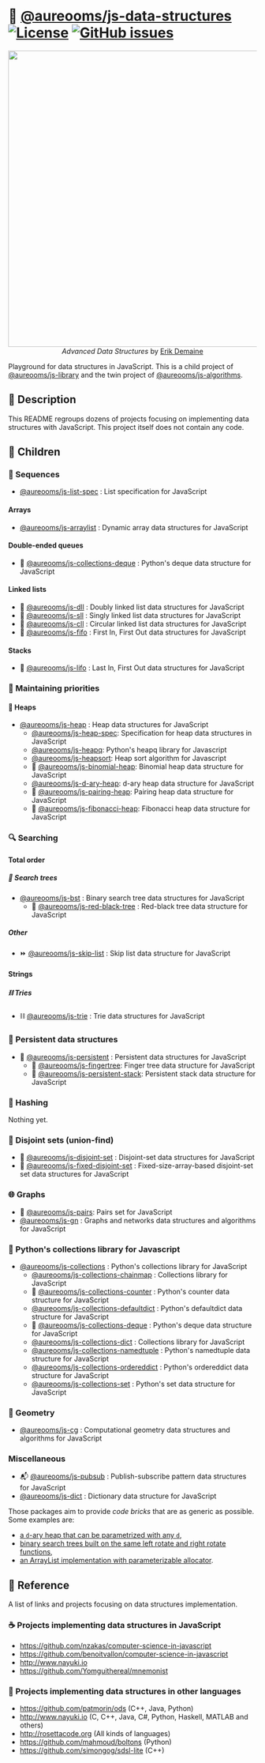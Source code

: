 :herb: [@aureooms/js-data-structures](https://github.com/make-github-pseudonymous-again/js-data-structures#readme)
[![License](https://img.shields.io/github/license/make-github-pseudonymous-again/js-data-structures.svg?style=flat)](https://raw.githubusercontent.com/make-github-pseudonymous-again/js-data-structures/main/LICENSE)
[![GitHub issues](https://img.shields.io/github/issues/make-github-pseudonymous-again/js-data-structures.svg?style=flat)](https://github.com/make-github-pseudonymous-again/js-data-structures/issues)
==

<p align="center">
<a href="https://courses.csail.mit.edu/6.851/fall17">
<img src="https://ipfs.io/ipfs/QmRzr2vnMFBTAeD4htkBytbF1wZK83eFRGGNkU3fpXfW9T" width="600">
</a><br/>
<i>Advanced Data Structures</i> by <a href="https://erikdemaine.org">Erik Demaine</a>
</p>

Playground for data structures in JavaScript.
This is a child project of [@aureooms/js-library](https://github.com/make-github-pseudonymous-again/js-library)
and
the twin project of [@aureooms/js-algorithms](https://github.com/make-github-pseudonymous-again/js-algorithms).

## :newspaper: Description

This README regroups dozens of projects focusing on implementing data structures with JavaScript.
This project itself does not contain any code.

## :baby: Children

### :oden: Sequences

  - [@aureooms/js-list-spec](https://github.com/make-github-pseudonymous-again/js-list-spec) : List specification for JavaScript

#### Arrays

  - [@aureooms/js-arraylist](https://github.com/make-github-pseudonymous-again/js-arraylist) : Dynamic array data structures for JavaScript

#### Double-ended queues
  - :snake: [@aureooms/js-collections-deque](https://github.com/make-github-pseudonymous-again/js-collections-deque) :  Python's deque data structure for JavaScript

#### Linked lists

  - :oden: [@aureooms/js-dll](https://github.com/make-github-pseudonymous-again/js-dll) : Doubly linked list data structures for JavaScript
  - :izakaya_lantern: [@aureooms/js-sll](https://github.com/make-github-pseudonymous-again/js-sll) : Singly linked list data structures for JavaScript
  - :repeat: [@aureooms/js-cll](https://github.com/make-github-pseudonymous-again/js-cll) : Circular linked list data structures for JavaScript
  - :blossom: [@aureooms/js-fifo](https://github.com/make-github-pseudonymous-again/js-fifo) : First In, First Out data structures for JavaScript

#### Stacks
  - :icecream: [@aureooms/js-lifo](https://github.com/make-github-pseudonymous-again/js-lifo) : Last In, First Out data structures for JavaScript

### :juggling_person: Maintaining priorities

#### :fallen_leaf: Heaps

  - [@aureooms/js-heap](https://github.com/make-github-pseudonymous-again/js-heap) : Heap data structures for JavaScript
    - [@aureooms/js-heap-spec](https://github.com/make-github-pseudonymous-again/js-heap-spec): Specification for heap data structures in JavaScript
    - [@aureooms/js-heapq](https://github.com/make-github-pseudonymous-again/js-heapq): Python's heapq library for Javascript
    - [@aureooms/js-heapsort](https://github.com/make-github-pseudonymous-again/js-heapsort): Heap sort algorithm for Javascript
    - :cherries: [@aureooms/js-binomial-heap](https://github.com/make-github-pseudonymous-again/js-binomial-heap): Binomial heap data structure for JavaScript
    - [@aureooms/js-d-ary-heap](https://github.com/make-github-pseudonymous-again/js-d-ary-heap): d-ary heap data structure for JavaScript
    - :cherries: [@aureooms/js-pairing-heap](https://github.com/make-github-pseudonymous-again/js-pairing-heap): Pairing heap data structure for JavaScript
    - :shell: [@aureooms/js-fibonacci-heap](https://github.com/make-github-pseudonymous-again/js-fibonacci-heap): Fibonacci heap data structure for JavaScript

### :mag: Searching

#### Total order

##### :seedling: Search trees

  - [@aureooms/js-bst](https://github.com/make-github-pseudonymous-again/js-bst) : Binary search tree data structures for JavaScript
    - :christmas_tree: [@aureooms/js-red-black-tree](https://github.com/make-github-pseudonymous-again/js-red-black-tree) : Red-black tree data structure for JavaScript

##### Other

  - :fast_forward: [@aureooms/js-skip-list](https://github.com/make-github-pseudonymous-again/js-skip-list) : Skip list data structure for JavaScript

#### Strings

##### :chains: Tries
  - :chains: [@aureooms/js-trie](https://github.com/make-github-pseudonymous-again/js-trie) : Trie data structures for JavaScript

### :evergreen_tree: Persistent data structures
  - :evergreen_tree: [@aureooms/js-persistent](https://github.com/make-github-pseudonymous-again/js-persistent) : Persistent data structures for JavaScript
    - :cactus: [@aureooms/js-fingertree](https://github.com/make-github-pseudonymous-again/js-fingertree): Finger tree data structure for JavaScript
    - :icecream: [@aureooms/js-persistent-stack](https://github.com/make-github-pseudonymous-again/js-persistent-stack): Persistent stack data structure for JavaScript

### :hocho: Hashing

  Nothing yet.

### :rice_ball: Disjoint sets (union-find)
  - :rice_ball: [@aureooms/js-disjoint-set](https://github.com/make-github-pseudonymous-again/js-disjoint-set) : Disjoint-set data structures for JavaScript
  - :rice: [@aureooms/js-fixed-disjoint-set](https://github.com/make-github-pseudonymous-again/js-fixed-disjoint-set) : Fixed-size-array-based disjoint-set set data structures for JavaScript

### :globe_with_meridians: Graphs

  - :cherries: [@aureooms/js-pairs](https://github.com/make-github-pseudonymous-again/js-pairs): Pairs set for
    JavaScript
  - [@aureooms/js-gn](https://github.com/make-github-pseudonymous-again/js-gn) : Graphs and networks data structures and algorithms for JavaScript

### :school_satchel: Python's collections library for Javascript

  - [@aureooms/js-collections](https://github.com/make-github-pseudonymous-again/js-collections) :  Python's collections library for JavaScript
    - [@aureooms/js-collections-chainmap](https://github.com/make-github-pseudonymous-again/js-collections-chainmap) :  Collections library for JavaScript
    - :100: [@aureooms/js-collections-counter](https://github.com/make-github-pseudonymous-again/js-collections-counter) :  Python's counter data structure for JavaScript
    - [@aureooms/js-collections-defaultdict](https://github.com/make-github-pseudonymous-again/js-collections-defaultdict) :  Python's defaultdict data structure for JavaScript
    - :snake: [@aureooms/js-collections-deque](https://github.com/make-github-pseudonymous-again/js-collections-deque) :  Python's deque data structure for JavaScript
    - [@aureooms/js-collections-dict](https://github.com/make-github-pseudonymous-again/js-collections-dict) :  Collections library for JavaScript
    - [@aureooms/js-collections-namedtuple](https://github.com/make-github-pseudonymous-again/js-collections-namedtuple) :  Python's namedtuple data structure for JavaScript
    - [@aureooms/js-collections-ordereddict](https://github.com/make-github-pseudonymous-again/js-collections-ordereddict) :  Python's ordereddict data structure for JavaScript
    - [@aureooms/js-collections-set](https://github.com/make-github-pseudonymous-again/js-collections-set) :  Python's set data structure for JavaScript

### :triangular_ruler: Geometry

  - [@aureooms/js-cg](https://github.com/make-github-pseudonymous-again/js-cg) : Computational geometry data structures and algorithms for JavaScript

### Miscellaneous
  - :mailbox_with_mail: [@aureooms/js-pubsub](https://github.com/make-github-pseudonymous-again/js-pubsub) : Publish-subscribe pattern data structures for JavaScript
  - [@aureooms/js-dict](https://github.com/make-github-pseudonymous-again/js-dict) : Dictionary data structure for JavaScript

Those packages aim to provide *code bricks* that are as generic as possible.
Some examples are:
  - [a `d`-ary heap that can be parametrized with any `d`](https://github.com/make-github-pseudonymous-again/js-d-ary-heap),
  - [binary search trees built on the same left rotate and right rotate functions](https://github.com/make-github-pseudonymous-again/js-bst),
  - [an ArrayList implementation with parameterizable allocator](https://github.com/make-github-pseudonymous-again/js-arraylist).

## :scroll: Reference

A list of links and projects focusing on data structures implementation.

### :coffee: Projects implementing data structures in JavaScript

  - https://github.com/nzakas/computer-science-in-javascript
  - https://github.com/benoitvallon/computer-science-in-javascript
  - http://www.nayuki.io
  - https://github.com/Yomguithereal/mnemonist

### :peacock: Projects implementing data structures in other languages

  - https://github.com/patmorin/ods (C++, Java, Python)
  - http://www.nayuki.io (C, C++, Java, C#, Python, Haskell, MATLAB and others)
  - http://rosettacode.org (All kinds of languages)
  - https://github.com/mahmoud/boltons (Python)
  - https://github.com/simongog/sdsl-lite (C++)
